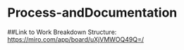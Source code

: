 # Process-andDocumentation
##Link to Work Breakdown Structure:
https://miro.com/app/board/uXjVMWOQ49Q=/
